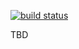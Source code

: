 [![build status](https://travis-ci.com/GiantPlantsSociety/graphite-rs.svg?branch=master)](https://travis-ci.com/GiantPlantsSociety/graphite-rs)

TBD
